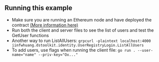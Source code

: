 ## Running this example

- Make sure you are running an Ethereum node and have deployed the contract [(More information here)](/npm-pkg/contracts-identity/)
- Run both the client and server files to see the list of users and test the GetUser functions
- Another way to run ListAllUsers: `grpcurl -plaintext localhost:4000 jinfwhuang.dstoolkit.identity.UserRegistryLogin.ListAllUsers`
- To add users, use flags when running the client file: `go run . --user-name="name" --priv-key="Ox..."`
